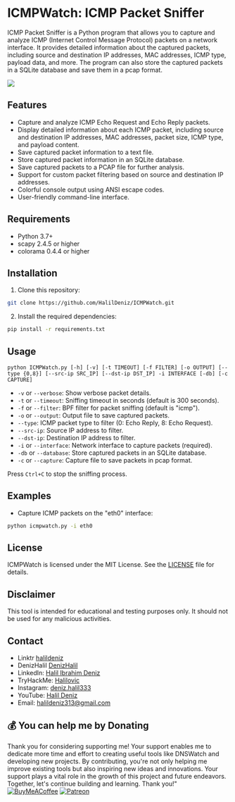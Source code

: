 # ICMPWatch: ICMP Packet Sniffer
ICMP Packet Sniffer is a Python program that allows you to capture and analyze ICMP (Internet Control Message Protocol) packets on a network interface. It provides detailed information about the captured packets, including source and destination IP addresses, MAC addresses, ICMP type, payload data, and more. The program can also store the captured packets in a SQLite database and save them in a pcap format.

<img src="source/icmpwatch.png">

## Features

- Capture and analyze ICMP Echo Request and Echo Reply packets.
- Display detailed information about each ICMP packet, including source and destination IP addresses, MAC addresses, packet size, ICMP type, and payload content.
- Save captured packet information to a text file.
- Store captured packet information in an SQLite database.
- Save captured packets to a PCAP file for further analysis.
- Support for custom packet filtering based on source and destination IP addresses.
- Colorful console output using ANSI escape codes.
- User-friendly command-line interface.

## Requirements

- Python 3.7+
- scapy 2.4.5 or higher
- colorama 0.4.4 or higher

## Installation

1. Clone this repository:

```bash
git clone https://github.com/HalilDeniz/ICMPWatch.git
```

2. Install the required dependencies:

```bash
pip install -r requirements.txt
```

## Usage

```
python ICMPWatch.py [-h] [-v] [-t TIMEOUT] [-f FILTER] [-o OUTPUT] [--type {0,8}] [--src-ip SRC_IP] [--dst-ip DST_IP] -i INTERFACE [-db] [-c CAPTURE]
```

- `-v` or `--verbose`: Show verbose packet details.
- `-t` or `--timeout`: Sniffing timeout in seconds (default is 300 seconds).
- `-f` or `--filter`: BPF filter for packet sniffing (default is "icmp").
- `-o` or `--output`: Output file to save captured packets.
- `--type`: ICMP packet type to filter (0: Echo Reply, 8: Echo Request).
- `--src-ip`: Source IP address to filter.
- `--dst-ip`: Destination IP address to filter.
- `-i` or `--interface`: Network interface to capture packets (required).
- `-db` or `--database`: Store captured packets in an SQLite database.
- `-c` or `--capture`: Capture file to save packets in pcap format.


Press `Ctrl+C` to stop the sniffing process.

## Examples

- Capture ICMP packets on the "eth0" interface:
```bash
python icmpwatch.py -i eth0
```

## License

ICMPWatch is licensed under the MIT License. See the [LICENSE](LICENSE) file for details.

## Disclaimer

This tool is intended for educational and testing purposes only. It should not be used for any malicious activities.

## Contact

- Linktr [halildeniz](https://linktr.ee/halildeniz)
- DenizHalil [DenizHalil](https://denizhalil.com)
- LinkedIn: [Halil Ibrahim Deniz](https://www.linkedin.com/in/halil-ibrahim-deniz/)
- TryHackMe: [Halilovic](https://tryhackme.com/p/halilovic)
- Instagram: [deniz.halil333](https://www.instagram.com/deniz.halil333/)
- YouTube: [Halil Deniz](https://www.youtube.com/c/HalilDeniz)
- Email: halildeniz313@gmail.com


## 💰 You can help me by Donating
Thank you for considering supporting me! Your support enables me to dedicate more time and effort to creating useful tools like DNSWatch and developing new projects. By contributing, you're not only helping me improve existing tools but also inspiring new ideas and innovations. Your support plays a vital role in the growth of this project and future endeavors. Together, let's continue building and learning. Thank you!"<br>
[![BuyMeACoffee](https://img.shields.io/badge/Buy%20Me%20a%20Coffee-ffdd00?style=for-the-badge&logo=buy-me-a-coffee&logoColor=black)](https://buymeacoffee.com/halildeniz) 
[![Patreon](https://img.shields.io/badge/Patreon-F96854?style=for-the-badge&logo=patreon&logoColor=white)](https://patreon.com/denizhalil) 

  
